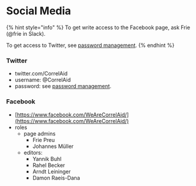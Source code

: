 # Social Media



{% hint style="info" %}
To get write access to the Facebook page, ask Frie \(@frie in Slack\). 

To get access to Twitter, see [password management](keybase.md).
{% endhint %}

### Twitter

* twitter.com/CorrelAid
* username: @CorrelAid 
* password: see [password management](keybase.md).

### Facebook 

* [https://www.facebook.com/WeAreCorrelAid/](https://www.facebook.com/WeAreCorrelAid/)
* roles
  * page admins
    * Frie Preu
    * Johannes Müller
  * editors:
    * Yannik Buhl
    * Rahel Becker
    * Arndt Leininger
    * Damon Raeis-Dana

